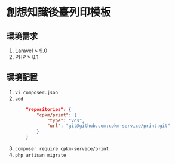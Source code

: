 # 創想知識後臺列印模板
## 環境需求
1. Laravel > 9.0
1. PHP > 8.1

## 環境配置
1. `vi composer.json`
2. `add`
    ```json
        "repositories": {
            "cpkm/print": {
                "type": "vcs",
                "url": "git@github.com:cpkm-service/print.git"
            }
        }
    ```
3. `composer require cpkm-service/print`
4. `php artisan migrate`

